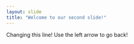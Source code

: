 ```yaml
---
layout: slide
title: "Welcome to our second slide!"
---
```

Changing this line!
Use the left arrow to go back!
